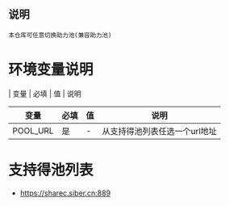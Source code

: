 ## 说明

    本仓库可任意切换助力池(兼容助力池) 

# 环境变量说明

| 变量 | 必填 | 值 | 说明

|  变量   |  必填  |  值 | 说明 | 
|  ----  | ----  | ----| ----  |
| POOL_URL|是| - | 从支持得池列表任选一个url地址 |


# 支持得池列表

- https://sharec.siber.cn:889
